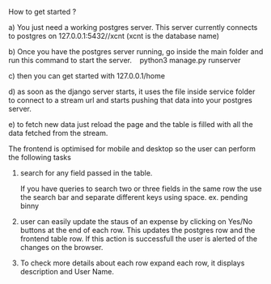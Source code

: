 How to get started ?

a) You just need a working postgres server. This server currently connects to postgres on 127.0.0.1:5432//xcnt (xcnt is the database name)

b) Once you have the postgres server running, go inside the main folder and run this command to start the server.    
python3 manage.py runserver

c) then you can get started with 127.0.0.1/home

d) as soon as the django server starts, it uses the file inside service folder to connect to a stream url and starts pushing that data into your postgres server.

e) to fetch new data just reload the page and the table is filled with all the data fetched from the stream.

The frontend is optimised for mobile and desktop so the user can perform the following tasks 

1) search for any field passed in the table. 

   If you have queries to search two or three fields in the same row the use the search bar and separate different keys using space. ex. pending binny

2) user can easily update the staus of an expense by clicking on Yes/No buttons at the end of each row. This updates the postgres row and the frontend table row. If this action is successfull the user is alerted of the changes on the browser.

3) To check more details about each row expand each row, it displays description and User Name.


